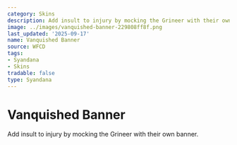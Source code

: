 ```yaml
---
category: Skins
description: Add insult to injury by mocking the Grineer with their own banner.
image: ../images/vanquished-banner-229808ff8f.png
last_updated: '2025-09-17'
name: Vanquished Banner
source: WFCD
tags:
- Syandana
- Skins
tradable: false
type: Syandana
---
```


# Vanquished Banner

Add insult to injury by mocking the Grineer with their own banner.

